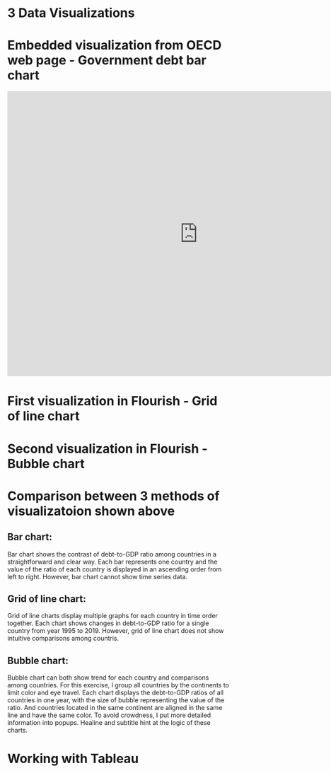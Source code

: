 # 3 Data Visualizations

# Embedded visualization from OECD web page - Government debt bar chart
<iframe src="https://data.oecd.org/chart/65Fw" width="860" height="645" style="border: 0" mozallowfullscreen="true" webkitallowfullscreen="true" allowfullscreen="true"><a href="https://data.oecd.org/chart/65Fw" target="_blank">OECD Chart: General government debt, Total, % of GDP, Annual, 2018</a></iframe>


# First visualization in Flourish - Grid of line chart
<div class="flourish-embed flourish-chart" data-src="visualisation/3750256" data-url="https://flo.uri.sh/visualisation/3750256/embed" aria-label=""><script src="https://public.flourish.studio/resources/embed.js"></script></div>


# Second visualization in Flourish - Bubble chart
<div class="flourish-embed flourish-scatter" data-src="visualisation/3750637" data-url="https://flo.uri.sh/visualisation/3750637/embed" aria-label=""><script src="https://public.flourish.studio/resources/embed.js"></script></div>


# Comparison between 3 methods of visualizatoion shown above
## Bar chart:
Bar chart shows the contrast of debt-to-GDP ratio among countries in a straightforward and clear way. Each bar represents one country and the value of the ratio of each country is displayed in an ascending order from left to right. However, bar chart cannot show time series data. 

## Grid of line chart:
Grid of line charts display multiple graphs for each country in time order together. Each chart shows changes in debt-to-GDP ratio for a single country from year 1995 to 2019. However, grid of line chart does not show intuitive comparisons among countris. 

## Bubble chart:
Bubble chart can both show trend for each country and comparisons among countries. For this exercise, I group all countries by the continents to limit color and eye travel. Each chart displays the debt-to-GDP ratios of all countries in one year, with the size of bubble representing the value of the ratio. And countries located in the same continent are aligned in the same line and have the same color. To avoid crowdness, I put more detailed information into popups. Healine and subtitle hint at the logic of these charts.


# Working with Tableau
<script type='text/javascript' src='https://prod-useast-a.online.tableau.com/javascripts/api/viz_v1.js'></script><div class='tableauPlaceholder' style='width: 1280px; height: 612px;'><object class='tableauViz' width='1280' height='612' style='display:none;'><param name='host_url' value='https%3A%2F%2Fprod-useast-a.online.tableau.com%2F' /> <param name='embed_code_version' value='3' /> <param name='site_root' value='&#47;t&#47;yus' /><param name='name' value='Assignment2&#47;Sheet1' /><param name='tabs' value='no' /><param name='toolbar' value='yes' /><param name='showAppBanner' value='false' /></object></div>
